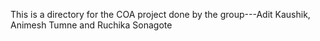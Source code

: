 This is a directory for the COA project done by the group---Adit Kaushik, Animesh Tumne and Ruchika Sonagote
